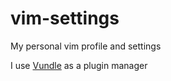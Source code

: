 # vim-settings
My personal vim profile and settings

I use [Vundle](https://github.com/VundleVim/Vundle.vim) as a plugin manager
